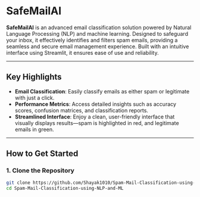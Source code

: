 # SafeMailAI  

**SafeMailAI** is an advanced email classification solution powered by Natural Language Processing (NLP) and machine learning. Designed to safeguard your inbox, it effectively identifies and filters spam emails, providing a seamless and secure email management experience. Built with an intuitive interface using Streamlit, it ensures ease of use and reliability.

---

## Key Highlights  

- **Email Classification**: Easily classify emails as either spam or legitimate with just a click.  
- **Performance Metrics**: Access detailed insights such as accuracy scores, confusion matrices, and classification reports.  
- **Streamlined Interface**: Enjoy a clean, user-friendly interface that visually displays results—spam is highlighted in red, and legitimate emails in green.  

---

## How to Get Started  

### 1. Clone the Repository  

```bash  
git clone https://github.com/Shayak1010/Spam-Mail-Classification-using-NLP-and-ML.git
cd Spam-Mail-Classification-using-NLP-and-ML

